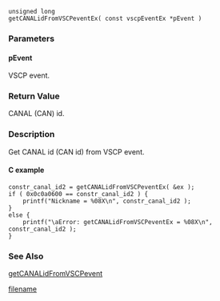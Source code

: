 

```clike
unsigned long 
getCANALidFromVSCPeventEx( const vscpEventEx *pEvent )
```
### Parameters

#### pEvent
VSCP event.

### Return Value
CANAL (CAN) id.

### Description
Get CANAL id (CAN id) from VSCP event. 

#### C example

```clike
constr_canal_id2 = getCANALidFromVSCPeventEx( &ex ); 
if ( 0x0c0a0600 == constr_canal_id2 ) {
    printf("Nickname = %08X\n", constr_canal_id2 );
}
else {
    printf("\aError: getCANALidFromVSCPeventEx = %08X\n", constr_canal_id2 );
} 
```

### See Also
[getCANALidFromVSCPevent](getcanalidfromvscpevent.md)



[filename](./bottom_copyright.md ':include')
